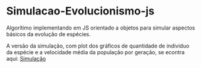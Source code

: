 # Simulacao-Evolucionismo-js
Algorítimo implementando em JS orientado a objetos para simular aspectos básicos da evolução de espécies.

A versão da simulação, com plot dos gráficos de quantidade de individuo da espécie e a velocidade média da população por geração, se econtra aqui: [Simulação](https://diogo-felipe.github.io/Simulacao-Evolucionismo-js/)
